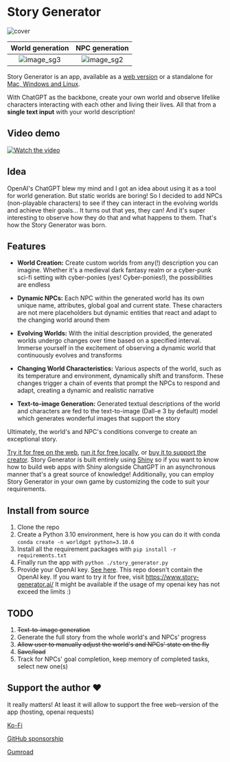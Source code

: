 # Story Generator

![cover](https://github.com/Dene33/world-gpt/assets/27821127/b8a09e3e-e79f-47ff-900e-cba31197738f)

World generation            |  NPC generation
:-------------------------:|:-------------------------:
![image_sg3](https://github.com/Dene33/world-gpt/assets/27821127/80a8e236-f22e-480b-bb3e-64fa4cc1d075)  |  ![image_sg2](https://github.com/Dene33/world-gpt/assets/27821127/3ef90956-bc66-43cf-a6a1-dd63bbe307b9)

Story Generator is an app, available as a [web version](https://www.story-generator.ai/) or a standalone for [Mac, Windows and Linux](https://github.com/Dene33/world-gpt/releases).

With ChatGPT as the backbone, create your own world and observe lifelike characters interacting with each other and living their lives. All that from a **single text input** with your world description! 

## Video demo

[![Watch the video](https://cdn.loom.com/sessions/thumbnails/8cd9860e343b43ad9d04a12055f16ee9-1705522236195-with-play.gif)](https://www.loom.com/embed/8cd9860e343b43ad9d04a12055f16ee9?sid=24642174-f674-4147-854f-eaf50fd791d2)

## Idea

OpenAI's ChatGPT blew my mind and I got an idea about using it as a tool for world generation. But static worlds are boring! So I decided to add NPCs (non-playable characters) to see if they can interact in the evolving worlds and achieve their goals... It turns out that yes, they can! And it's super interesting to observe how they do that and what happens to them. That's how the Story Generator was born.

## Features

- **World Creation:** Create custom worlds from any(!) description you can imagine. Whether it's a medieval dark fantasy realm or a cyber-punk sci-fi setting with cyber-ponies (yes! Cyber-ponies!), the possibilities are endless
  
- **Dynamic NPCs:** Each NPC within the generated world has its own unique name, attributes, global goal and current state. These characters are not mere placeholders but dynamic entities that react and adapt to the changing world around them
  
- **Evolving Worlds:** With the initial description provided, the generated worlds undergo changes over time based on a specified interval. Immerse yourself in the excitement of observing a dynamic world that continuously evolves and transforms
  
- **Changing World Characteristics:** Various aspects of the world, such as its temperature and environment, dynamically shift and transform. These changes trigger a chain of events that prompt the NPCs to respond and adapt, creating a dynamic and realistic narrative

- **Text-to-image Generation:** Generated textual descriptions of the world and characters are fed to the text-to-image (Dall-e 3 by default) model which generates wonderful images that support the story

Ultimately, the world's and NPC's conditions converge to create an exceptional story.

[Try it for free on the web](https://www.story-generator.ai/), [run it for free locally](https://github.com/Dene33/world-gpt/releases), or [buy it to support the creator](https://dene33.gumroad.com/l/story-generator?referrer=https%3A%2F%2Fwww.story-generator.ai%2Fpricing%2F&wanted=true). Story Generator is built entirely using [Shiny](https://shiny.posit.co/py/) so if you want to know how to build web apps with Shiny alongside ChatGPT in an asynchronous manner that's a great source of knowledge! Additionally, you can employ Story Generator in your own game by customizing the code to suit your requirements.

## Install from source
1. Clone the repo
2. Create a Python 3.10 environment, here is how you can do it with conda `conda create -n worldgpt python=3.10.6`
3. Install all the requirement packages with `pip install -r requirements.txt`
4. Finally run the app with `python ./story_generator.py`
5. Provide your OpenAI key. [See here](https://help.openai.com/en/articles/4936850-where-do-i-find-my-api-key). This repo doesn't contain the OpenAI key. If you want to try it for free, visit https://www.story-generator.ai/ It might be available if the usage of my openai key has not exceed the limits :) 

## TODO
1. ~~Text-to-image generation~~
2. Generate the full story from the whole world's and NPCs' progress
3. ~~Allow user to manually adjust the world's and NPCs' state on the fly~~
4. ~~Save/load~~
5. Track for NPCs' goal completion, keep memory of completed tasks, select new one(s)

## Support the author :heart:
It really matters! At least it will allow to support the free web-version of the app (hosting, openai requests)

[Ko-Fi](https://ko-fi.com/dene33)

[GitHub sponsorship](https://github.com/sponsors/Dene)

[Gumroad](https://dene33.gumroad.com/l/story-generator?referrer=https%3A%2F%2Fwww.story-generator.ai%2Fpricing%2F&wanted=true)

